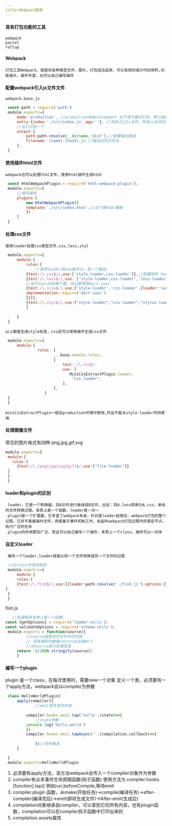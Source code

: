 ```yaml
---
title:Webpack使用
---
```

#### 具有打包功能的工具
    webpack
    parcel
    rollup
    
#### Webpack
    打包工具Webpack，就是将各种类型文件，图片，打包组合起来，可以有效的减少代码体积,功能强大，插件丰富，也可以自己编写插件
    
#### 配置webpack引入js文件文件
    webpack.base.js
   ```javascript
    const path = require('path')
    module.exports={
        mode:'production', //production和development 生产用于最后打包，默认是development
        entry:{index:'./src/index.js',app:''}, //你的入口js文件，所有js文件的入口 可以配置多个入口
        //出口只有一个
        output:{
            path:path.resolve(__dirname,'dist'),//配置输出路径
            filename:'[name].[hash].js'//输出后的文件名
        },
    }
   ```
#### 使用插件html文件
    webpack也可以处理html文件，使用html插件生成html
   ```javascript
    const HtmlWebpackPlugin = require('html-webpack-plugin');
    module.exports={
        //插件属性
        plugins:[
            new HtmlWebpackPlugin({
            template:'./src/index.html',//这个是html模板
            })
        ]
    }
   ```
#### 处理css文件
    使用loader处理css类型文件,css,less,styl
   ```javascript
    module.exports={
        module:{
            rules:[
                //使用loader和use都可以，是一个数组，
            {test:/\.css$/i,use:['style-loader,css-loader']},//配置规则 test:/正则/，use:[]使用的加载器loader:[]
            {test:/\.less$/i,use: ['style-loader,css-loader','less-loader']},
            //由于sass比较难下载，所以要使用dart-sass
            {test:/\.scss$/i,use:['style-loader','css-loader',{loader:'sass-loader',options:{
            implementation:require('dart-sass')
            }}]},
            {test:/\.styl$/i,use:["style-loader","css-loader","stylus-loader"]},
            ]
             
        }
    }
   ```
    以上都是生成style标签，css还可以使用插件生成css文件
   ```javascript
    module.exports={
        module:{
                 rules: [
                        ...base.module.rules,
                        {
                            test: /\.css$/,
                            use: [
                               MiniCssExtractPlugin.loader,
                                "css-loader",
                            ],
                        },
                    ] 
    }
    }
```
    miniCssExtractPlugin一般在production环境中使用,并且不能与style-loader共同使用
#### 处理图像文件
 常见的图片格式有四种 png,jpg,gif,svg
   ```javascript
   module.exports={
    module:{
      rules:[
        {test:/\.(png|jpg|svg|gif)$/,use:["file-loader"]}  
    ]
    }
    }
   ```

#### loader和plugin的区别
     loader，它是一个转换器，将A文件进行编译成B文件，比如：将A.less转换为A.css，单纯的文件转换过程。本质上是一个函数，loader是一对一
     plugin是一个扩展器，它丰富了webpack本身，针对是loader结束后，webpack打包的整个过程，它并不直接操作文件，而是基于事件机制工作，会监听webpack打包过程中的某些节点，执行广泛的任务
     plugin的作用更加广泛，而且可以自己编写一个插件，本质上一个class，插件可以一对多   
     
#### 自定义loader
     编写一个loader,loader就是以将一个文件转换成另一个文件的过程
     
   ```javascript
    //在rules中添加规则
    module.expotrs={
        module:{
        rules:[
        {test:/\.fish$/i,use:[{loader:path.resolve('./fish.js'),options:{}}]}//使用fish.js来处理这个文件        
]
    }
    }
   ```
   fish.js
   ```javascript
      //处理程序本质上是一个函数，
const {getOptions} = require('loader-utils');
const validateOptions = require('schema-utils');
    module.exports = function(source){
            //source就是你的文件中的内容
            // 将处理好的数据return出去就ok了
            //对source进行处理宝宝
        return `${JSON.stringify(source)}`
        }
   ```

#### 编写一个plugin
plugin 是一个class，在每次使用时，需要new一个对象
定义一个类，必须要有一个apply方法，webpack会以compiler为参数
   ```javascript
    class HelloWorldPlugin{
        apply(compiler){
                //emit是生成文件前
                    
            compiler.hooks.emit.tap('hello',(state)=>{
                //state参数
            console.log('hello,world')        
            })
            compiler.hooks.emit.tapAsync('',(compilation,callback)=>{
            
                })//异步触发
        }
   
    }
    module.exports=HelloWorldPlugin
   ```
1. 必须要有apply方法，该方法webpack会传入一个complier对象作为参数
2. compiler有众多事件生命周期函数(钩子函数) 使用方法为 compiler.hooks.[function].tap() 例如run,beforeCompile,等待emit 
3. compiler.plugin 函数，从make(开始任务)->compile(编译任务)->after-compiler(编译完后)->emit(即将生成文件)->After-emit(生成后)
4. compilation对象继承自compiler，可以拿到它的所有内容，也有plugin函数，compilation可以在compiler钩子函数中打印出来的
5. compilation.assets属性